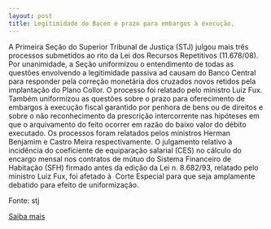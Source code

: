 ```yaml
---
layout: post
title: Legitimidade do Bacen e prazo para embargos à execução,
---
```

<p>A Primeira Seção do Superior Tribunal de Justiça (STJ) julgou mais três processos submetidos ao rito da Lei dos Recursos Repetitivos (11.678/08). Por unanimidade, a Seção uniformizou o entendimento de todas as questões envolvendo a legitimidade passiva ad causam do Banco Central para responder pela correção monetária dos cruzados novos retidos pela implantação do Plano Collor. O processo foi relatado pelo ministro Luiz Fux. Também uniformizou as questões sobre o prazo para oferecimento de embargos à execução fiscal garantido por penhora de bens ou de direitos e sobre o não reconhecimento da prescrição intercorrente nas hipóteses em que o arquivamento do feito ocorrer em razão do baixo valor do débito executado. Os processos foram relatados pelos ministros Herman Benjamim e Castro Meira respectivamente. O julgamento relativo à incidência do coeficiente de equiparação salarial (CES) no cálculo do encargo mensal nos contratos de mútuo do Sistema Financeiro de Habitação (SFH) firmado antes da edição da Lei n. 8.682/93, relatado pelo ministro Luiz Fux, foi afetado à  Corte Especial para que seja amplamente debatido para efeito de uniformização. </p><p>Fonte: stj</p><p><a href="http://www.stj.jus.br/portal_stj/publicacao/engine.wsp?tmp.area=398&tmp.texto=92248" target="_blank">Saiba mais </a></p>
